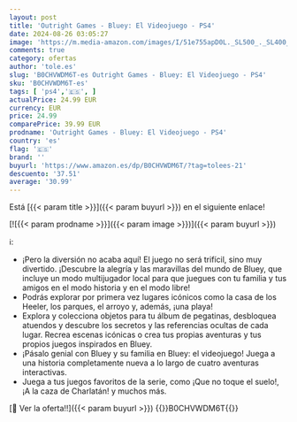 ```yaml
---
layout: post
title: 'Outright Games - Bluey: El Videojuego - PS4'
date: 2024-08-26 03:05:27
image: 'https://m.media-amazon.com/images/I/51e755apD0L._SL500_._SL400_.jpg'
comments: true
category: ofertas
author: 'tole.es'
slug: 'B0CHVWDM6T-es Outright Games - Bluey: El Videojuego - PS4'
sku: 'B0CHVWDM6T-es'
tags: [ 'ps4','🇪🇸', ]
actualPrice: 24.99 EUR
currency: EUR
price: 24.99
comparePrice: 39.99 EUR
prodname: 'Outright Games - Bluey: El Videojuego - PS4'
country: 'es'
flag: '🇪🇸'
brand: ''
buyurl: 'https://www.amazon.es/dp/B0CHVWDM6T/?tag=tolees-21'
descuento: '37.51'
average: '30.99'
---
```


Está [{{< param title >}}]({{< param buyurl >}}) en el siguiente enlace!

[![{{< param prodname >}}]({{< param image >}})]({{< param buyurl >}})

ℹ️:

- ¡Pero la diversión no acaba aquí! El juego no será trifícil, sino muy divertido. ¡Descubre la alegría y las maravillas del mundo de Bluey, que incluye un modo multijugador local para que juegues con tu familia y tus amigos en el modo historia y en el modo libre!
- Podrás explorar por primera vez lugares icónicos como la casa de los Heeler, los parques, el arroyo y, además, ¡una playa!
- Explora y colecciona objetos para tu álbum de pegatinas, desbloquea atuendos y descubre los secretos y las referencias ocultas de cada lugar. Recrea escenas icónicas o crea tus propias aventuras y tus propios juegos inspirados en Bluey.
- ¡Pásalo genial con Bluey y su familia en Bluey: el videojuego! Juega a una historia completamente nueva a lo largo de cuatro aventuras interactivas.
- Juega a tus juegos favoritos de la serie, como ¡Que no toque el suelo!, ¡A la caza de Charlatán! y muchos más.

[🛒 Ver la oferta!!]({{< param buyurl >}})
{{<world>}}B0CHVWDM6T{{</world>}}
